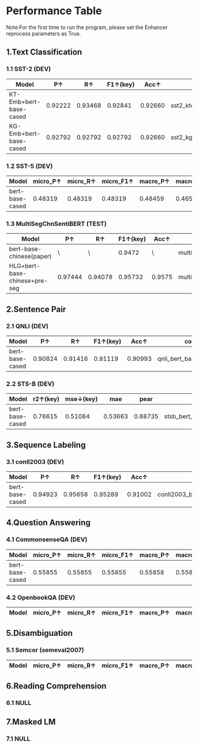 
#  Performance Table
Note:For the first time to run the program, please set the Enhancer reprocess parameters as True.

## 1.Text Classification

### 1.1 SST-2 (DEV)

| Model | P↑ | R↑ | F1↑(key) | Acc↑ | code |
|---|---|---|---|---|---|
| KT-Emb+bert-base-cased | 0.92222 | 0.93468 | 0.92841 | 0.92660 | sst2_ktemb_bert_base_cased.py |
| KG-Emb+bert-base-cased | 0.92792 | 0.92792 | 0.92792 | 0.92660 | sst2_kgemb_bert_base_cased.py |

[comment]: <> (| bert-base-cased | 0.92427 | 0.93468 | 0.92945 | 0.92775 | sst2_bert_base_cased.py |)

### 1.2 SST-5 (DEV)

| Model | micro_P↑ | micro_R↑ | micro_F1↑ | macro_P↑ | macro_R↑ | macro_F1↑(key) | Acc↑ | code |
|---|---|---|---|---|---|---|---|---|
| bert-base-cased | 0.48319 | 0.48319 | 0.48319 | 0.48459 | 0.46527 | 0.47156 | 0.48319 | sst5_bert_base_cased.py |

### 1.3 MultiSegChnSentiBERT (TEST)

| Model | P↑ | R↑ | F1↑(key) | Acc↑ | code |
|---|---|---|---|---|---|
| bert-base-chinese(paper) | \ | \ | 0.9472 | \ | multisegchnsentibert_bert_base_chinese.py |
| HLG+bert-base-chinese+pre-seg | 0.97444 | 0.94078 | 0.95732 | 0.9575 | multisegchnsentibert_hlg_pre_seg_bert_base_chinese.py |

[comment]: <> (| HLG+bert-base-chinese | 0 | 0 | 0 | 0 | 0 |)


## 2.Sentence Pair

### 2.1 QNLI (DEV)

| Model | P↑ | R↑ | F1↑(key) | Acc↑ | code |
|---|---|---|---|---|---|
| bert-base-cased | 0.90824 | 0.91416 | 0.91119 | 0.90993 | qnli_bert_base_cased.py |

### 2.2 STS-B (DEV)

| Model | r2↑(key) | mse↓(key) | mae | pear | code |
|---|---|---|---|---|---|
| bert-base-cased | 0.76615 | 0.51084 | 0.53663 | 0.88735 | stsb_bert_base_cased.py |

## 3.Sequence Labeling

### 3.1 conll2003 (DEV)

| Model | P↑ | R↑ | F1↑(key) | Acc↑ | code |
|---|---|---|---|---|---|
| bert-base-cased | 0.94923 | 0.95658 | 0.95289 | 0.91002 | conll2003_bert_base_cased.py |

## 4.Question Answering

### 4.1 CommonsenseQA (DEV)

| Model | micro_P↑ | micro_R↑ | micro_F1↑ | macro_P↑ | macro_R↑ | macro_F1↑(key) | Acc↑ | code |
|---|---|---|---|---|---|---|---|---|
| bert-base-cased | 0.55855 | 0.55855 | 0.55855 | 0.55858 | 0.55801 |  0.55816 | 0.55855 | commonsense_qa_bert_base_cased.py | 

[comment]: <> (| QAGNN | 0 | 0 | 0 | 0 | 0 | 0 | 0 | 0 |)

[comment]: <> (| SAFE | 0 | 0 | 0 | 0 | 0 | 0 | 0 | 0 |)

### 4.2 OpenbookQA (DEV)

| Model | micro_P↑ | micro_R↑ | micro_F1↑ | macro_P↑ | macro_R↑ | macro_F1↑(key) | Acc↑ | code |
|---|---|---|---|---|---|---|---|---|

[comment]: <> (| bert-base-cased | 0 | 0 | 0 | 0 | 0 | 0 | 0 | 0 | )

[comment]: <> (| QAGNN | 0 | 0 | 0 | 0 | 0 | 0 | 0 | 0 |)

[comment]: <> (| SAFE | 0 | 0 | 0 | 0 | 0 | 0 | 0 | 0 |)


## 5.Disambiguation

### 5.1 Semcor (semeval2007)

| Model | micro_P↑ | micro_R↑ | micro_F1↑ | macro_P↑ | macro_R↑ | macro_F1↑(key) | Acc↑ | code |
|---|---|---|---|---|---|---|---|---|

[comment]: <> (| bert-base-cased | 0 | 0 | 0 | 0 | 0 | 0 | 0 | 0 |)

[comment]: <> (| ESR | 0 | 0 | 0 | 0 | 0 | 0 | 0 | 0 |)


## 6.Reading Comprehension

### 6.1 NULL


## 7.Masked LM

### 7.1 NULL